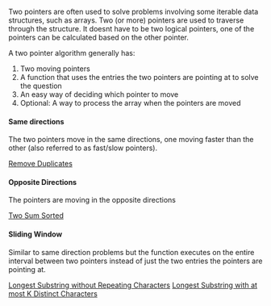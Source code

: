 Two pointers are often used to solve problems involving some iterable data structures, such as arrays. Two (or more) pointers are used to traverse through the structure. It doesnt have to be two logical pointers, one of the pointers can be calculated based on the other pointer.

A two pointer algorithm generally has:
1. Two moving pointers
2. A function that uses the entries the two pointers are pointing at to solve the question
3. An easy way of deciding which pointer to move
4. Optional: A way to process the array when the pointers are moved

#### Same directions
The two pointers move in the same directions, one moving faster than the other (also referred to as fast/slow pointers).

[Remove Duplicates](Remove_Duplicates.md)

#### Opposite Directions
The pointers are moving in the opposite directions

[Two Sum Sorted](Two_Sum_Sorted.md)

#### Sliding Window
Similar to same direction problems but the function executes on the entire interval between two pointers instead of just the two entries the pointers are pointing at.

[Longest Substring without Repeating Characters](tp/Longest_Substring_wo_Repeats)
[Longest Substring with at most K Distinct Characters](tp/Longest_Substring_w_K_Distinct)